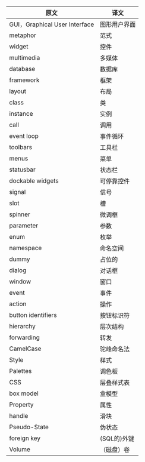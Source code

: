 | 原文                          | 译文         |
| ----------------------------- | ------------ |
| GUI，Graphical User Interface | 图形用户界面 |
| metaphor                      | 范式         |
| widget                        | 控件         |
| multimedia                    | 多媒体       |
| database                      | 数据库       |
| framework                     | 框架         |
| layout                        | 布局         |
| class                         | 类           |
| instance                      | 实例         |
| call                          | 调用         |
| event loop                    | 事件循环     |
| toolbars                      | 工具栏       |
| menus                         | 菜单         |
| statusbar                     | 状态栏       |
| dockable widgets              | 可停靠控件   |
| signal                        | 信号         |
| slot                          | 槽           |
| spinner                       | 微调框       |
| parameter                     | 参数         |
| enum                          | 枚举         |
| namespace                     | 命名空间     |
| dummy                         | 占位的       |
| dialog                        | 对话框       |
| window                        | 窗口         |
| event                         | 事件         |
| action                        | 操作         |
| button identifiers            | 按钮标识符   |
| hierarchy                     | 层次结构     |
| forwarding                    | 转发         |
| CamelCase                     | 驼峰命名法   |
| Style                         | 样式         |
| Palettes                      | 调色板       |
| CSS                           | 层叠样式表   |
| box model                     | 盒模型       |
| Property                      | 属性         |
| handle                        | 滑块         |
| Pseudo-State                  | 伪状态       |
| foreign key                   | (SQL的)外键  |
| Volume                        | （磁盘）卷   |

